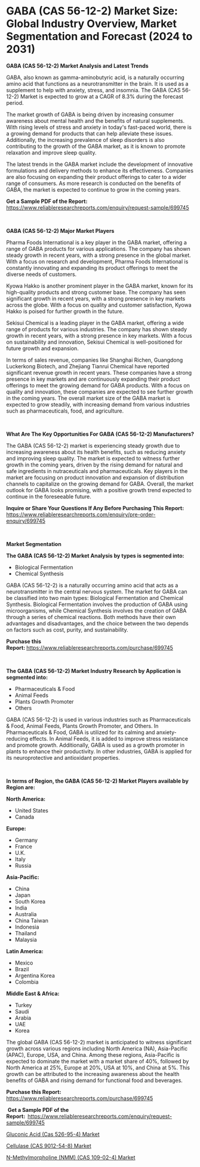 <p><h1>GABA (CAS 56-12-2) Market Size: Global Industry Overview, Market Segmentation and Forecast (2024 to 2031)</h1></p><p><strong>GABA (CAS 56-12-2) Market Analysis and Latest Trends</strong></p>
<p><p>GABA, also known as gamma-aminobutyric acid, is a naturally occurring amino acid that functions as a neurotransmitter in the brain. It is used as a supplement to help with anxiety, stress, and insomnia. The GABA (CAS 56-12-2) Market is expected to grow at a CAGR of 8.3% during the forecast period.</p><p>The market growth of GABA is being driven by increasing consumer awareness about mental health and the benefits of natural supplements. With rising levels of stress and anxiety in today's fast-paced world, there is a growing demand for products that can help alleviate these issues. Additionally, the increasing prevalence of sleep disorders is also contributing to the growth of the GABA market, as it is known to promote relaxation and improve sleep quality.</p><p>The latest trends in the GABA market include the development of innovative formulations and delivery methods to enhance its effectiveness. Companies are also focusing on expanding their product offerings to cater to a wider range of consumers. As more research is conducted on the benefits of GABA, the market is expected to continue to grow in the coming years.</p></p>
<p><strong>Get a Sample PDF of the Report:&nbsp;</strong> <a href="https://www.reliableresearchreports.com/enquiry/request-sample/699745">https://www.reliableresearchreports.com/enquiry/request-sample/699745</a></p>
<p>&nbsp;</p>
<p><strong>GABA (CAS 56-12-2) Major Market Players</strong></p>
<p><p>Pharma Foods International is a key player in the GABA market, offering a range of GABA products for various applications. The company has shown steady growth in recent years, with a strong presence in the global market. With a focus on research and development, Pharma Foods International is constantly innovating and expanding its product offerings to meet the diverse needs of customers.</p><p>Kyowa Hakko is another prominent player in the GABA market, known for its high-quality products and strong customer base. The company has seen significant growth in recent years, with a strong presence in key markets across the globe. With a focus on quality and customer satisfaction, Kyowa Hakko is poised for further growth in the future.</p><p>Sekisui Chemical is a leading player in the GABA market, offering a wide range of products for various industries. The company has shown steady growth in recent years, with a strong presence in key markets. With a focus on sustainability and innovation, Sekisui Chemical is well-positioned for future growth and expansion.</p><p>In terms of sales revenue, companies like Shanghai Richen, Guangdong Luckerkong Biotech, and Zhejiang Tianrui Chemical have reported significant revenue growth in recent years. These companies have a strong presence in key markets and are continuously expanding their product offerings to meet the growing demand for GABA products. With a focus on quality and innovation, these companies are expected to see further growth in the coming years. The overall market size of the GABA market is expected to grow steadily, with increasing demand from various industries such as pharmaceuticals, food, and agriculture.</p></p>
<p>&nbsp;</p>
<p><strong>What Are The Key Opportunities For GABA (CAS 56-12-2) Manufacturers?</strong></p>
<p><p>The GABA (CAS 56-12-2) market is experiencing steady growth due to increasing awareness about its health benefits, such as reducing anxiety and improving sleep quality. The market is expected to witness further growth in the coming years, driven by the rising demand for natural and safe ingredients in nutraceuticals and pharmaceuticals. Key players in the market are focusing on product innovation and expansion of distribution channels to capitalize on the growing demand for GABA. Overall, the market outlook for GABA looks promising, with a positive growth trend expected to continue in the foreseeable future.</p></p>
<p><strong>Inquire or Share Your Questions If Any Before Purchasing This Report:</strong> <a href="https://www.reliableresearchreports.com/enquiry/pre-order-enquiry/699745">https://www.reliableresearchreports.com/enquiry/pre-order-enquiry/699745</a></p>
<p>&nbsp;</p>
<p><strong>Market Segmentation</strong></p>
<p><strong>The GABA (CAS 56-12-2) Market Analysis by types is segmented into:</strong></p>
<p><ul><li>Biological Fermentation</li><li>Chemical Synthesis</li></ul></p>
<p><p>GABA (CAS 56-12-2) is a naturally occurring amino acid that acts as a neurotransmitter in the central nervous system. The market for GABA can be classified into two main types: Biological Fermentation and Chemical Synthesis. Biological Fermentation involves the production of GABA using microorganisms, while Chemical Synthesis involves the creation of GABA through a series of chemical reactions. Both methods have their own advantages and disadvantages, and the choice between the two depends on factors such as cost, purity, and sustainability.</p></p>
<p><strong>Purchase this Report:&nbsp;</strong><a href="https://www.reliableresearchreports.com/purchase/699745">https://www.reliableresearchreports.com/purchase/699745</a></p>
<p>&nbsp;</p>
<p><strong>The GABA (CAS 56-12-2) Market Industry Research by Application is segmented into:</strong></p>
<p><ul><li>Pharmaceuticals & Food</li><li>Animal Feeds</li><li>Plants Growth Promoter</li><li>Others</li></ul></p>
<p><p>GABA (CAS 56-12-2) is used in various industries such as Pharmaceuticals & Food, Animal Feeds, Plants Growth Promoter, and Others. In Pharmaceuticals & Food, GABA is utilized for its calming and anxiety-reducing effects. In Animal Feeds, it is added to improve stress resistance and promote growth. Additionally, GABA is used as a growth promoter in plants to enhance their productivity. In other industries, GABA is applied for its neuroprotective and antioxidant properties.</p></p>
<p>&nbsp;</p>
<p><strong>In terms of Region, the GABA (CAS 56-12-2) Market Players available by Region are:</strong></p>
<p>
    <p> <strong> North America: </strong>
        <ul>
            <li>United States</li>
            <li>Canada</li>
        </ul>
        </p> 
    <p> <strong> Europe: </strong>
        <ul>
            <li>Germany</li>
            <li>France</li>
            <li>U.K.</li>
            <li>Italy</li>
            <li>Russia</li>
        </ul>
        </p> 
    <p> <strong> Asia-Pacific: </strong>
        <ul>
            <li>China</li>
            <li>Japan</li>
            <li>South Korea</li>
            <li>India</li>
            <li>Australia</li>
            <li>China Taiwan</li>
            <li>Indonesia</li>
            <li>Thailand</li>
            <li>Malaysia</li>
        </ul>
        </p> 
    <p> <strong> Latin America: </strong>
        <ul>
            <li>Mexico</li>
            <li>Brazil</li>
            <li>Argentina Korea</li>
            <li>Colombia</li>
        </ul>
        </p> 
    <p> <strong> Middle East & Africa: </strong>
        <ul>
            <li>Turkey</li>
            <li>Saudi</li>
            <li>Arabia</li>
            <li>UAE</li>
            <li>Korea</li>
        </ul>
    </p>
    </p>
<p><p>The global GABA (CAS 56-12-2) market is anticipated to witness significant growth across various regions including North America (NA), Asia-Pacific (APAC), Europe, USA, and China. Among these regions, Asia-Pacific is expected to dominate the market with a market share of 40%, followed by North America at 25%, Europe at 20%, USA at 10%, and China at 5%. This growth can be attributed to the increasing awareness about the health benefits of GABA and rising demand for functional food and beverages.</p></p>
<p><strong>Purchase this Report: </strong><a href="https://www.reliableresearchreports.com/purchase/699745">https://www.reliableresearchreports.com/purchase/699745</a></p>
<p>&nbsp;<strong>Get a Sample PDF of the Report:&nbsp;&nbsp;</strong><a href="https://www.reliableresearchreports.com/enquiry/request-sample/699745">https://www.reliableresearchreports.com/enquiry/request-sample/699745</a></p>
<p><strong></strong></p>
<p><p><a href="https://github.com/pgtimber/Market-Research-Report-List-1/blob/main/gluconic-acid-cas-526-95-4-market.md">Gluconic Acid (Cas 526-95-4) Market</a></p><p><a href="https://github.com/markusgodoy/Market-Research-Report-List-2/blob/main/cellulase-cas-9012-54-8-market.md">Cellulase (CAS 9012-54-8) Market</a></p><p><a href="https://github.com/arionmp/Market-Research-Report-List-2/blob/main/n-methylmorpholine-nmm-cas-109-02-4-market.md">N-Methylmorpholine (NMM) (CAS 109-02-4) Market</a></p></p>